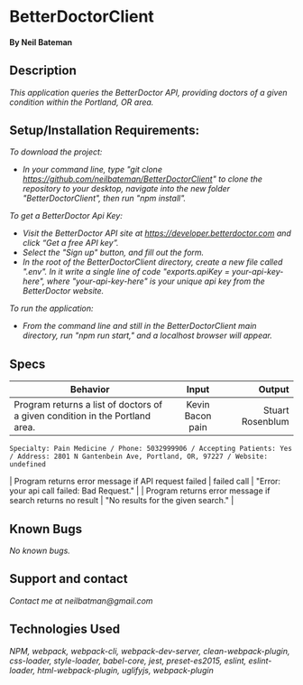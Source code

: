 # BetterDoctorClient


#### By Neil Bateman

## Description
_This application queries the BetterDoctor API, providing doctors of a given condition within the Portland, OR area._

## Setup/Installation Requirements:

_To download the project:_

* _In your command line, type "git clone https://github.com/neilbateman/BetterDoctorClient" to clone the repository to your desktop, navigate into the new folder "BetterDoctorClient", then run "npm install"._

_To get a BetterDoctor Api Key:_

* _Visit the BetterDoctor API site at <https://developer.betterdoctor.com> and click “Get a free API key”._
* _Select the "Sign up" button, and fill out the form._
* _In the root of the BetterDoctorClient directory, create a new file called ".env". In it write a single line of code "exports.apiKey = your-api-key-here", where "your-api-key-here" is your unique api key from the BetterDoctor website._

_To run the application:_

* _From the command line and still in the BetterDoctorClient main directory, run "npm run start," and a localhost browser will appear._

## Specs

| Behavior | Input | Output |
| ------------- |:-------------:| -----:|
|Program returns a list of doctors of a given condition in the Portland area. | Kevin Bacon pain | Stuart Rosenblum

    Specialty: Pain Medicine / Phone: 5032999906 / Accepting Patients: Yes / Address: 2801 N Gantenbein Ave, Portland, OR, 97227 / Website: undefined
| Program returns error message if API request failed | failed call | "Error: your api call failed: Bad Request." |
| Program returns error message if search returns no result | "No results for the given search." |

## Known Bugs

_No known bugs._

## Support and contact

_Contact me at neilbatman@gmail.com_

## Technologies Used

_NPM, webpack, webpack-cli, webpack-dev-server, clean-webpack-plugin, css-loader, style-loader, babel-core, jest, preset-es2015, eslint, eslint-loader, html-webpack-plugin, uglifyjs, webpack-plugin_
